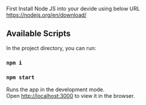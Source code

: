 First Install Node JS into your devide using below URL
https://nodejs.org/en/download/

## Available Scripts
In the project directory, you can run:
### `npm i`
### `npm start`

Runs the app in the development mode.\
Open [http://localhost:3000](http://localhost:3000) to view it in the browser.

